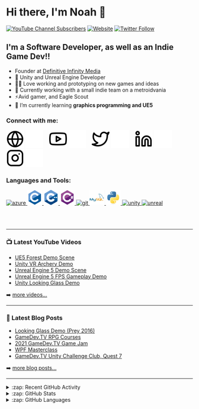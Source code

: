 <!--
Original source code from:
https://github.com/codeSTACKr/codeSTACKr
-->

# Hi there, I'm Noah 👋 

[![YouTube Channel Subscribers](https://img.shields.io/youtube/channel/subscribers/UClOfKFvs_gMErGtjuN6GfDQ?logo=youtube&logoColor=red&style=for-the-badge)][youtube]
[![Website](https://img.shields.io/website?label=noahgday.com&style=for-the-badge&url=https%3A%2F%2Fcodestackr.com)](https://noahgday.com)
[![Twitter Follow](https://img.shields.io/twitter/follow/ndaygamedev?color=1DA1F2&logo=twitter&style=for-the-badge)](https://twitter.com/intent/follow?original_referer=https%3A%2F%2Fgithub.com%2Fndaygamedev&screen_name=ndaygamedev)


## I'm a Software Developer, as well as an Indie Game Dev!!

- Founder at [Definitive Infinity Media](https://www.definitiveinfinity.com/) 
- 🔭 Unity and Unreal Engine Developer 
-  👨‍💻 Love working and prototyping on new games and ideas
-  🤝 Currently working with a small indie team on a metroidvania
- ⚡Avid gamer, and Eagle Scout
- 🌱 I’m currently learning **graphics programming and UE5**

### Connect with me:

[![website](./img/globe-light.svg)](https://www.noahgday.com#gh-light-mode-only)
[![website](./img/globe-dark.svg)](https://www.noahgday.com#gh-dark-mode-only)
&nbsp;&nbsp;
[![website](./img/youtube-light.svg)](https://www.youtube.com/channel/UClOfKFvs_gMErGtjuN6GfDQ#gh-light-mode-only)
[![website](./img/youtube-dark.svg)](https://www.youtube.com/channel/UClOfKFvs_gMErGtjuN6GfDQ#gh-dark-mode-only)
&nbsp;&nbsp;
[![website](./img/twitter-light.svg)](https://twitter.com/ndaygamedev#gh-light-mode-only)
[![website](./img/twitter-dark.svg)](https://twitter.com/ndaygamedev#gh-dark-mode-only)
&nbsp;&nbsp;
[![website](./img/linkedin-light.svg)](https://www.linkedin.com/in/noah-day-65737313b/#gh-light-mode-only)
[![website](./img/linkedin-dark.svg)](https://www.linkedin.com/in/noah-day-65737313b/#gh-dark-mode-only)
&nbsp;&nbsp;
[![website](./img/instagram-light.svg)](https://instagram.com/ndaygamedev#gh-light-mode-only)
[![website](./img/instagram-dark.svg)](https://instagram.com/ndaygamedev#gh-dark-mode-only)

### Languages and Tools:
<p align="left"> <a href="https://azure.microsoft.com/en-in/" target="_blank" rel="noreferrer"> <img src="https://www.vectorlogo.zone/logos/microsoft_azure/microsoft_azure-icon.svg" alt="azure" width="40" height="40"/> </a> <a href="https://www.cprogramming.com/" target="_blank" rel="noreferrer"> <img src="https://raw.githubusercontent.com/devicons/devicon/master/icons/c/c-original.svg" alt="c" width="40" height="40"/> </a> <a href="https://www.w3schools.com/cpp/" target="_blank" rel="noreferrer"> <img src="https://raw.githubusercontent.com/devicons/devicon/master/icons/cplusplus/cplusplus-original.svg" alt="cplusplus" width="40" height="40"/> </a> <a href="https://www.w3schools.com/cs/" target="_blank" rel="noreferrer"> <img src="https://raw.githubusercontent.com/devicons/devicon/master/icons/csharp/csharp-original.svg" alt="csharp" width="40" height="40"/> </a> <a href="https://git-scm.com/" target="_blank" rel="noreferrer"> <img src="https://www.vectorlogo.zone/logos/git-scm/git-scm-icon.svg" alt="git" width="40" height="40"/> </a> <a href="https://www.mysql.com/" target="_blank" rel="noreferrer"> <img src="https://raw.githubusercontent.com/devicons/devicon/master/icons/mysql/mysql-original-wordmark.svg" alt="mysql" width="40" height="40"/> </a> <a href="https://www.python.org" target="_blank" rel="noreferrer"> <img src="https://raw.githubusercontent.com/devicons/devicon/master/icons/python/python-original.svg" alt="python" width="40" height="40"/> </a> <a href="https://unity.com/" target="_blank" rel="noreferrer"> <img src="https://www.vectorlogo.zone/logos/unity3d/unity3d-icon.svg" alt="unity" width="40" height="40"/> </a> <a href="https://unrealengine.com/" target="_blank" rel="noreferrer"> <img src="https://raw.githubusercontent.com/kenangundogan/fontisto/036b7eca71aab1bef8e6a0518f7329f13ed62f6b/icons/svg/brand/unreal-engine.svg" alt="unreal" width="40" height="40"/> </a> </p>
<br />
<br />

---

### 📺 Latest YouTube Videos

<!-- YOUTUBE:START -->
- [UE5 Forest Demo Scene](https://www.youtube.com/watch?v=FQXXd8dcI4o)
- [Unity VR Archery Demo](https://www.youtube.com/watch?v=CwUKBFd66q4)
- [Unreal Engine 5 Demo Scene](https://www.youtube.com/watch?v=claxD5vELY8)
- [Unreal Engine 5 FPS Gameplay Demo](https://www.youtube.com/watch?v=sACQOcR0NcA)
- [Unity Looking Glass Demo](https://www.youtube.com/watch?v=Rt-0gi9taPk)
<!-- YOUTUBE:END -->

➡️ [more videos...](https://www.youtube.com/channel/UClOfKFvs_gMErGtjuN6GfDQ/videos)

---

### 📕 Latest Blog Posts

<!-- BLOG-POST-LIST:START -->
- [Looking Glass Demo &lpar;Prey 2016&rpar;](https://www.noahgday.com/current-work/looking-glass-demo-prey-2016)
- [GameDev.TV RPG Courses](https://www.noahgday.com/current-work/1x8tc3doa7zylqecyiyvwwkp4887t4)
- [2021 GameDev.TV Game Jam](https://www.noahgday.com/current-work/vgj0r0mxyco1t9869ezuhh1ch7ufqe)
- [WPF Masterclass](https://www.noahgday.com/current-work/a-hrefhttpswwwudemycomcoursewindows-presentation-foundation-masterclasswindows-presentation-foundation-masterclassa)
- [GameDev.TV Unity Challenge Club, Quest 7](https://www.noahgday.com/current-work/gamedevtv-unity-challenge-club-quest-1-jn5n3)
<!-- BLOG-POST-LIST:END -->

➡️ [more blog posts...](https://www.noahgday.com/current-wprl)

---

<details>
  <summary>:zap: Recent GitHub Activity</summary>
  
<!--START_SECTION:activity-->
1. 🎉 Merged PR [#1](https://github.com/Bookfan97/Unity_UIToolkit_System/pull/1) in [Bookfan97/Unity_UIToolkit_System](https://github.com/Bookfan97/Unity_UIToolkit_System)
2. 💪 Opened PR [#1](https://github.com/Bookfan97/Unity_UIToolkit_System/pull/1) in [Bookfan97/Unity_UIToolkit_System](https://github.com/Bookfan97/Unity_UIToolkit_System)
<!--END_SECTION:activity-->

</details>

<details>
  <summary>:zap: GitHub Stats</summary>

<p>&nbsp;<img align="center" src="https://github-readme-stats.vercel.app/api?username=bookfan97&show_icons=true&locale=en" alt="bookfan97" /></p>

</details>

<details>
  <summary>:zap: GitHub Languages</summary>
<p><img align="left" src="https://github-readme-stats.vercel.app/api/top-langs?username=bookfan97&show_icons=true&locale=en&layout=compact" alt="bookfan97" /></p>

</details>

[website]: https://www.noahgday.com
[twitter]: https://twitter.com/ndaygamedev
[youtube]: https://www.youtube.com/channel/UClOfKFvs_gMErGtjuN6GfDQ
[instagram]: https://instagram.com/ndaygamedev
[linkedin]: https://www.linkedin.com/in/noah-day-65737313b/
